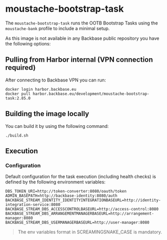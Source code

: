 # moustache-bootstrap-task

The `moustache-bootstrap-task` runs the OOTB Bootstrap Tasks using the `moustache-bank` profile to include a minimal
setup.

As this image is not available in any Backbase public repository you have the following options:

## Pulling from Harbor internal (VPN connection required)

After connecting to Backbase VPN you can run:

```shell
docker login harbor.backbase.eu
docker pull harbor.backbase.eu/development/moustache-bootstrap-task:2.85.0
```

## Building the image locally

You can build it by using the following command:

```shell
./build.sh
```

## Execution 

### Configuration

Default configuration for the task execution (including health checks) is defined by the following environment variables:

```properties
DBS_TOKEN_URI=http://token-converter:8080/oauth/token
ADMIN_BASEPATH=http://backbase-identity:8080/auth
BACKBASE_STREAM_IDENTITY_IDENTITYINTEGRATIONBASEURL=http://identity-integration-service:8080
BACKBASE_STREAM_DBS_ACCESSCONTROLBASEURL=http://access-control:8080
BACKBASE_STREAM_DBS_ARRANGEMENTMANAGERBASEURL=http://arrangement-manager:8080
BACKBASE_STREAM_DBS_USERMANAGERBASEURL=http://user-manager:8080
```

> The env variables format in SCREAMINGSNAKE_CASE is mandatory.
